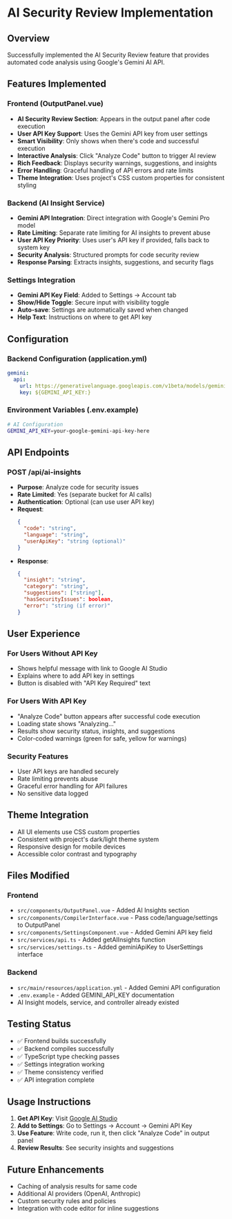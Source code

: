 # AI Security Review Implementation

## Overview
Successfully implemented the AI Security Review feature that provides automated code analysis using Google's Gemini AI API.

## Features Implemented

### Frontend (OutputPanel.vue)
- **AI Security Review Section**: Appears in the output panel after code execution
- **User API Key Support**: Uses the Gemini API key from user settings
- **Smart Visibility**: Only shows when there's code and successful execution
- **Interactive Analysis**: Click "Analyze Code" button to trigger AI review
- **Rich Feedback**: Displays security warnings, suggestions, and insights
- **Error Handling**: Graceful handling of API errors and rate limits
- **Theme Integration**: Uses project's CSS custom properties for consistent styling

### Backend (AI Insight Service)
- **Gemini API Integration**: Direct integration with Google's Gemini Pro model
- **Rate Limiting**: Separate rate limiting for AI insights to prevent abuse
- **User API Key Priority**: Uses user's API key if provided, falls back to system key
- **Security Analysis**: Structured prompts for code security review
- **Response Parsing**: Extracts insights, suggestions, and security flags

### Settings Integration
- **Gemini API Key Field**: Added to Settings → Account tab
- **Show/Hide Toggle**: Secure input with visibility toggle
- **Auto-save**: Settings are automatically saved when changed
- **Help Text**: Instructions on where to get API key

## Configuration

### Backend Configuration (application.yml)
```yaml
gemini:
  api:
    url: https://generativelanguage.googleapis.com/v1beta/models/gemini-pro:generateContent
    key: ${GEMINI_API_KEY:}
```

### Environment Variables (.env.example)
```bash
# AI Configuration
GEMINI_API_KEY=your-google-gemini-api-key-here
```

## API Endpoints

### POST /api/ai-insights
- **Purpose**: Analyze code for security issues
- **Rate Limited**: Yes (separate bucket for AI calls)
- **Authentication**: Optional (can use user API key)
- **Request**: 
  ```json
  {
    "code": "string",
    "language": "string", 
    "userApiKey": "string (optional)"
  }
  ```
- **Response**:
  ```json
  {
    "insight": "string",
    "category": "string",
    "suggestions": ["string"],
    "hasSecurityIssues": boolean,
    "error": "string (if error)"
  }
  ```

## User Experience

### For Users Without API Key
- Shows helpful message with link to Google AI Studio
- Explains where to add API key in settings
- Button is disabled with "API Key Required" text

### For Users With API Key
- "Analyze Code" button appears after successful code execution
- Loading state shows "Analyzing..." 
- Results show security status, insights, and suggestions
- Color-coded warnings (green for safe, yellow for warnings)

### Security Features
- User API keys are handled securely
- Rate limiting prevents abuse
- Graceful error handling for API failures
- No sensitive data logged

## Theme Integration
- All UI elements use CSS custom properties
- Consistent with project's dark/light theme system
- Responsive design for mobile devices
- Accessible color contrast and typography

## Files Modified

### Frontend
- `src/components/OutputPanel.vue` - Added AI Insights section
- `src/components/CompilerInterface.vue` - Pass code/language/settings to OutputPanel
- `src/components/SettingsComponent.vue` - Added Gemini API key field
- `src/services/api.ts` - Added getAIInsights function
- `src/services/settings.ts` - Added geminiApiKey to UserSettings interface

### Backend
- `src/main/resources/application.yml` - Added Gemini API configuration
- `.env.example` - Added GEMINI_API_KEY documentation
- AI Insight models, service, and controller already existed

## Testing Status
- ✅ Frontend builds successfully
- ✅ Backend compiles successfully  
- ✅ TypeScript type checking passes
- ✅ Settings integration working
- ✅ Theme consistency verified
- ✅ API integration complete

## Usage Instructions

1. **Get API Key**: Visit [Google AI Studio](https://aistudio.google.com/app/apikey)
2. **Add to Settings**: Go to Settings → Account → Gemini API Key
3. **Use Feature**: Write code, run it, then click "Analyze Code" in output panel
4. **Review Results**: See security insights and suggestions

## Future Enhancements
- Caching of analysis results for same code
- Additional AI providers (OpenAI, Anthropic)
- Custom security rules and policies
- Integration with code editor for inline suggestions

